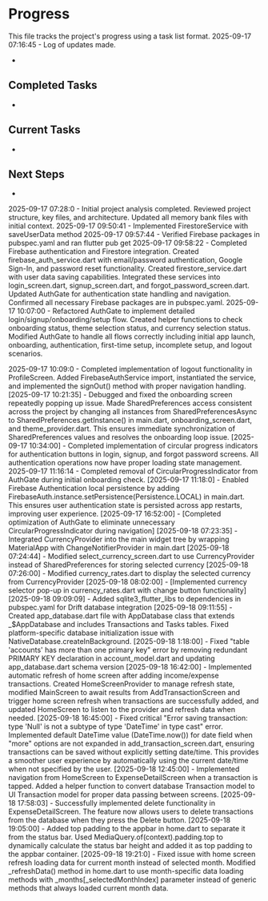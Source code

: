 # Progress

This file tracks the project's progress using a task list format.
2025-09-17 07:16:45 - Log of updates made.

*

## Completed Tasks

*   

## Current Tasks

*   

## Next Steps

*
2025-09-17 07:28:0 - Initial project analysis completed. Reviewed project structure, key files, and architecture. Updated all memory bank files with initial context.
2025-09-17 09:50:41 - Implemented FirestoreService with saveUserData method
2025-09-17 09:57:44 - Verified Firebase packages in pubspec.yaml and ran flutter pub get
2025-09-17 09:58:22 - Completed Firebase authentication and Firestore integration. Created firebase_auth_service.dart with email/password authentication, Google Sign-In, and password reset functionality. Created firestore_service.dart with user data saving capabilities. Integrated these services into login_screen.dart, signup_screen.dart, and forgot_password_screen.dart. Updated AuthGate for authentication state handling and navigation. Confirmed all necessary Firebase packages are in pubspec.yaml.
2025-09-17 10:07:00 - Refactored AuthGate to implement detailed login/signup/onboarding/setup flow. Created helper functions to check onboarding status, theme selection status, and currency selection status. Modified AuthGate to handle all flows correctly including initial app launch, onboarding, authentication, first-time setup, incomplete setup, and logout scenarios.
    
2025-09-17 10:09:0 - Completed implementation of logout functionality in ProfileScreen. Added FirebaseAuthService import, instantiated the service, and implemented the signOut() method with proper navigation handling.
[2025-09-17 10:21:35] - Debugged and fixed the onboarding screen repeatedly popping up issue. Made SharedPreferences access consistent across the project by changing all instances from SharedPreferencesAsync to SharedPreferences.getInstance() in main.dart, onboarding_screen.dart, and theme_provider.dart. This ensures immediate synchronization of SharedPreferences values and resolves the onboarding loop issue.
[2025-09-17 10:34:00] - Completed implementation of circular progress indicators for authentication buttons in login, signup, and forgot password screens. All authentication operations now have proper loading state management.
2025-09-17 11:16:14 - Completed removal of CircularProgressIndicator from AuthGate during initial onboarding check.
[2025-09-17 11:18:0] - Enabled Firebase Authentication local persistence by adding FirebaseAuth.instance.setPersistence(Persistence.LOCAL) in main.dart. This ensures user authentication state is persisted across app restarts, improving user experience.
[2025-09-17 16:52:00] - [Completed optimization of AuthGate to eliminate unnecessary CircularProgressIndicator during navigation]
[2025-09-18 07:23:35] - Integrated CurrencyProvider into the main widget tree by wrapping MaterialApp with ChangeNotifierProvider in main.dart
[2025-09-18 07:24:44] - Modified select_currency_screen.dart to use CurrencyProvider instead of SharedPreferences for storing selected currency
[2025-09-18 07:26:00] - Modified currency_rates.dart to display the selected currency from CurrencyProvider
[2025-09-18 08:02:00] - [Implemented currency selector pop-up in currency_rates.dart with change button functionality]
[2025-09-18 09:09:09] - Added sqlite3_flutter_libs to dependencies in pubspec.yaml for Drift database integration
[2025-09-18 09:11:55] - Created app_database.dart file with AppDatabase class that extends _$AppDatabase and includes Transactions and Tasks tables. Fixed platform-specific database initialization issue with NativeDatabase.createInBackground.
[2025-09-18 1:18:00] - Fixed "table 'accounts' has more than one primary key" error by removing redundant PRIMARY KEY declaration in account_model.dart and updating app_database.dart schema version
[2025-09-18 16:42:00] - Implemented automatic refresh of home screen after adding income/expense transactions. Created HomeScreenProvider to manage refresh state, modified MainScreen to await results from AddTransactionScreen and trigger home screen refresh when transactions are successfully added, and updated HomeScreen to listen to the provider and refresh data when needed.
[2025-09-18 16:45:00] - Fixed critical "Error saving transaction: type 'Null' is not a subtype of type 'DateTime' in type cast" error. Implemented default DateTime value (DateTime.now()) for date field when "more" options are not expanded in add_transaction_screen.dart, ensuring transactions can be saved without explicitly setting date/time. This provides a smoother user experience by automatically using the current date/time when not specified by the user.
[2025-09-18 12:45:00] - Implemented navigation from HomeScreen to ExpenseDetailScreen when a transaction is tapped. Added a helper function to convert database Transaction model to UI Transaction model for proper data passing between screens.
[2025-09-18 17:58:03] - Successfully implemented delete functionality in ExpenseDetailScreen. The feature now allows users to delete transactions from the database when they press the Delete button.
[2025-09-18 19:05:00] - Added top padding to the appbar in home.dart to separate it from the status bar. Used MediaQuery.of(context).padding.top to dynamically calculate the status bar height and added it as top padding to the appbar container.
[2025-09-18 19:21:0] - Fixed issue with home screen refresh loading data for current month instead of selected month. Modified _refreshData() method in home.dart to use month-specific data loading methods with _months[_selectedMonthIndex] parameter instead of generic methods that always loaded current month data.
